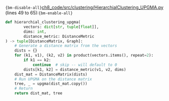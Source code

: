 `{bm-disable-all}`[ch8_code/src/clustering/HierarchialClustering_UPGMA.py](ch8_code/src/clustering/HierarchialClustering_UPGMA.py) (lines 49 to 65):`{bm-enable-all}`

```python
def hierarchial_clustering_upgma(
        vectors: dict[str, tuple[float]],
        dims: int,
        distance_metric: DistanceMetric
) -> tuple[DistanceMatrix, Graph]:
    # Generate a distance matrix from the vectors
    dists = {}
    for (k1, v1), (k2, v2) in product(vectors.items(), repeat=2):
        if k1 == k2:
            continue  # skip -- will default to 0
        dists[k1, k2] = distance_metric(v1, v2, dims)
    dist_mat = DistanceMatrix(dists)
    # Run UPGMA on the distance matrix
    tree, _ = upgma(dist_mat.copy())
    # Return
    return dist_mat, tree
```